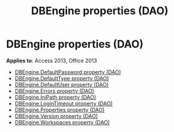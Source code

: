 ﻿---
title: DBEngine properties (DAO)
TOCTitle: Properties
ms:assetid: 0aca1067-759b-41f4-9c17-affc7315a625
ms:mtpsurl: https://msdn.microsoft.com/library/Dn123648(v=office.15)
ms:contentKeyID: 52071290
ms.date: 09/18/2015
mtps_version: v=office.15
---

# DBEngine properties (DAO)

**Applies to**: Access 2013, Office 2013

- [DBEngine.DefaultPassword property (DAO)](dbengine-defaultpassword-property-dao.md)
- [DBEngine.DefaultType property (DAO)](dbengine-defaulttype-property-dao.md)
- [DBEngine.DefaultUser property (DAO)](dbengine-defaultuser-property-dao.md)
- [DBEngine.Errors property (DAO)](dbengine-errors-property-dao.md)
- [DBEngine.IniPath property (DAO)](dbengine-inipath-property-dao.md)
- [DBEngine.LoginTimeout property (DAO)](dbengine-logintimeout-property-dao.md)
- [DBEngine.Properties property (DAO)](dbengine-properties-property-dao.md)
- [DBEngine.Version property (DAO)](dbengine-version-property-dao.md)
- [DBEngine.Workspaces property (DAO)](dbengine-workspaces-property-dao.md)



